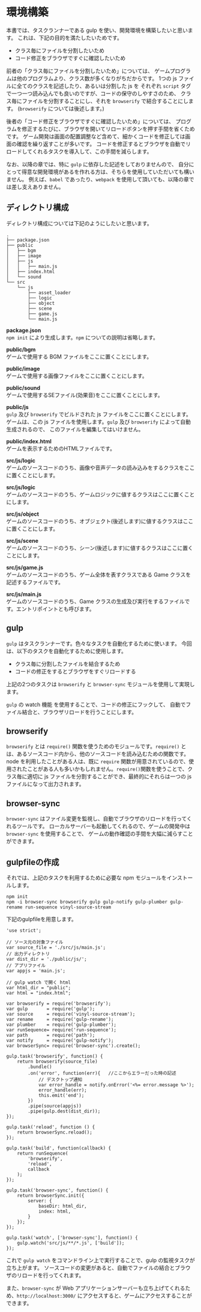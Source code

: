 # 環境構築
本書では、タスクランナーである gulp を使い、開発環境を構築したいと思います。
これは、下記の目的を満たしたいためです。

* クラス毎にファイルを分割したいため
* コード修正をブラウザですぐに確認したいため

前者の「クラス毎にファイルを分割したいため」については、
ゲームプログラムは他のプログラムより、クラス数が多くなりがちだからです。
1つの js ファイルに全てのクラスを記述したり、あるいは分割した js を
それぞれ `script` タグで一つ一つ読み込んでも良いのですが、コードの保守のしやすさのため、
クラス毎にファイルを分割することにし、それを `browserify` で結合することにします。
(`browserify` については後述します。)

後者の「コード修正をブラウザですぐに確認したいため」については、
プログラムを修正するたびに、ブラウザを開いてリロードボタンを押す手間を省くためです。
ゲーム開発は画面の配置調整など含めて、細かくコードを修正しては画面の確認を繰り返すことが多いです。
コードを修正するとブラウザを自動でリロードしてくれるタスクを導入して、この手間を減らします。

なお、以降の章では、特に `gulp` に依存した記述をしておりませんので、
自分にとって得意な開発環境があるを作れる方は、そちらを使用していただいても構いません。
例えば、`babel` であったり、`webpack` を使用して頂いても、以降の章では差し支えありません。

## ディレクトリ構成
ディレクトリ構成については下記のようにしたいと思います。
```
.
├── package.json
├── public
│   ├── bgm
│   ├── image
│   ├── js
│   │   ├── main.js
│   ├── index.html
│   └── sound
└── src
    └── js
        ├── asset_loader
        ├── logic
        ├── object
        ├── scene
        ├── game.js
        └── main.js
```

  **package.json**  
`npm init` により生成します。`npm` についての説明は省略します。

  **public/bgm**  
ゲームで使用する BGM ファイルをここに置くことにします。

  **public/image**  
ゲームで使用する画像ファイルをここに置くことにします。

  **public/sound**  
ゲームで使用するSEファイル(効果音)をここに置くことにします。

  **public/js**  
`gulp` 及び `browserify` でビルドされた js ファイルをここに置くことにします。
ゲームは、この js ファイルを使用します。`gulp` 及び `browserify` によって自動生成されるので、
このファイルを編集してはいけません。

  **public/index.html**  
ゲームを表示するためのHTMLファイルです。

  **src/js/logic**  
ゲームのソースコードのうち、画像や音声データの読み込みをするクラスをここに置くことにします。

  **src/js/logic**  
ゲームのソースコードのうち、ゲームロジックに値するクラスはここに置くことにします。

  **src/js/object**  
ゲームのソースコードのうち、オブジェクト(後述します)に値するクラスはここに置くことにします。

  **src/js/scene**  
ゲームのソースコードのうち、シーン(後述します)に値するクラスはここに置くことにします。

  **src/js/game.js**  
ゲームのソースコードのうち、ゲーム全体を表すクラスである Game クラスを記述するファイルです。

  **src/js/main.js**  
ゲームのソースコードのうち、Game クラスの生成及び実行をするファイルです。エントリポイントとも呼びます。

## gulp
`gulp` はタスクランナーです。色々なタスクを自動化するために使います。
今回は、以下のタスクを自動化するために使用します。

* クラス毎に分割したファイルを結合するため
* コードの修正をするとブラウザをすぐリロードする

上記の2つのタスクは `browserify` と `browser-sync` モジュールを使用して実現します。

`gulp` の watch 機能 を使用することで、コードの修正にフックして、
自動でファイル結合と、ブラウザリロードを行うことにします。

## browserify
`browserify` とは `require()` 関数を使うためのモジュールです。`require()` とは、あるソースコード内から、他のソースコードを読み込むための関数です。node を利用したことがある人は、既に `require` 関数が用意されているので、使用されたことがある人も多いかもしれません。`require()`関数を使うことで、クラス毎に適切に js ファイルを分割することができ、最終的にそれらは一つの js ファイルになって出力されます。

## browser-sync

`browser-sync` はファイル変更を監視し、自動でブラウザのリロードを行ってくれるツールです。
ローカルサーバーも起動してくれるので、ゲームの開発中は `browser-sync` を使用することで、
ゲームの動作確認の手間を大幅に減らすことができます。


## gulpfileの作成
それでは、上記のタスクを利用するために必要な npm モジュールをインストールします。
```
npm init
npm -i browser-sync browserify gulp gulp-notify gulp-plumber gulp-rename run-sequence vinyl-source-stream
```

下記のgulpfileを用意します。
```
'use strict';

// ソース元の対象ファイル
var source_file = './src/js/main.js';
// 出力ディレクトリ
var dist_dir = './public/js/';
// アプリファイル
var appjs = 'main.js';

// gulp watch で開く html
var html_dir = "public";
var html = "index.html";

var browserify = require('browserify');
var gulp       = require('gulp');
var source     = require('vinyl-source-stream');
var rename     = require('gulp-rename');
var plumber    = require('gulp-plumber');
var runSequence= require('run-sequence');
var path       = require('path');
var notify     = require('gulp-notify');
var browserSync= require('browser-sync').create();

gulp.task('browserify', function() {
	return browserify(source_file)
		.bundle()
		.on('error', function(err){   //ここからエラーだった時の記述
			// デスクトップ通知
			var error_handle = notify.onError('<%= error.message %>');
			error_handle(err);
			this.emit('end');
		})
		.pipe(source(appjs))
		.pipe(gulp.dest(dist_dir));
});

gulp.task('reload', function () {
	return browserSync.reload();
});

gulp.task('build', function(callback) {
	return runSequence(
		'browserify',
		'reload',
		callback
	);
});

gulp.task('browser-sync', function() {
	return browserSync.init({
		server: {
			baseDir: html_dir,
			index: html,
		}
	});
});

gulp.task('watch', ['browser-sync'], function() {
	gulp.watch('src/js/**/*.js', ['build']);
});
```

これで `gulp watch` をコマンドライン上で実行することで、gulp の監視タスクが立ち上がます。
ソースコードの変更があると、自動でファイルの結合とブラウザのリロードを行ってくれます。

また、`browser-sync` が Web アプリケーションサーバーも立ち上げてくれるため、`http://localhost:3000/` にアクセスすると、ゲームにアクセスすることができます。
